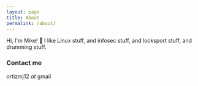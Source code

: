 ```yaml
---
layout: page
title: About
permalink: /about/
---
```


Hi, I'm Mike! :wave: I like Linux stuff, and infosec stuff, and locksport stuff, and drumming stuff.

### Contact me

ortizmj12 _at_ gmail
